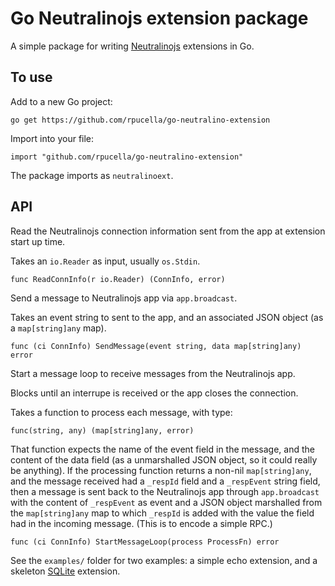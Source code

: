 # Go Neutralinojs extension package

A simple package for writing [Neutralinojs](https://neutralino.js.org/) extensions in Go.

## To use

Add to a new Go project:

    go get https://github.com/rpucella/go-neutralino-extension
    
Import into your file:

	import "github.com/rpucella/go-neutralino-extension"

The package imports as `neutralinoext`.

## API

Read the Neutralinojs connection information sent from the app at extension start up time. 

Takes an `io.Reader` as input, usually `os.Stdin`.

    func ReadConnInfo(r io.Reader) (ConnInfo, error)

Send a message to Neutralinojs app via `app.broadcast`.

Takes an event string to sent to the app, and an associated JSON object (as a `map[string]any` map). 

    func (ci ConnInfo) SendMessage(event string, data map[string]any) error
    
Start a message loop to receive messages from the Neutralinojs app.

Blocks until an interrupe is received or the app closes the connection.

Takes a function to process each message, with type:

    func(string, any) (map[string]any, error)

That function expects the name of the event field in the message, and the content  of the data field
(as a unmarshalled JSON object, so it could really be anything). If the processing function returns
a non-nil `map[string]any`, and the message received had a `_respId` field and a `_respEvent` string
field, then a message is sent back to the Neutralinojs app through `app.broadcast` with the content of
`_respEvent` as event and a JSON object marshalled from the `map[string]any` map to which `_respId` is
added with the value the field had in the incoming message. (This is to encode a simple RPC.)

    func (ci ConnInfo) StartMessageLoop(process ProcessFn) error

See the `examples/` folder for two examples: a simple echo extension, and a skeleton [SQLite](https://sqlite.org/) extension.

